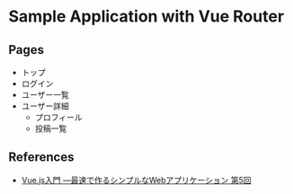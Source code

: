 # Sample Application with Vue Router

## Pages

- トップ
- ログイン
- ユーザー一覧
- ユーザー詳細
  - プロフィール
  - 投稿一覧

## References

- [Vue.js入門 ―最速で作るシンプルなWebアプリケーション 第5回](http://gihyo.jp/dev/serial/01/vuejs/0005)
